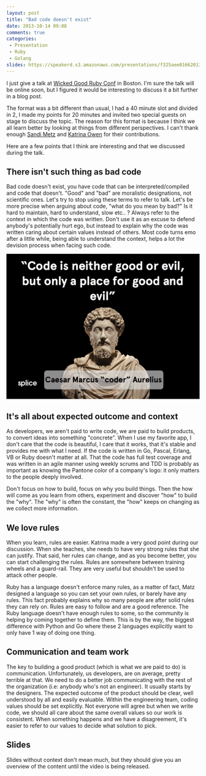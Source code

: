 ```yaml
---
layout: post
title: "Bad code doesn't exist"
date: 2013-10-14 09:08
comments: true
categories: 
 - Presentation
 - Ruby
 - Golang
slides: https://speakerd.s3.amazonaws.com/presentations/f325aee016620131a63906e09cf22df5/wickedbadruby-2013.pdf
---
```


I just give a talk at [Wicked Good Ruby Conf](http://wickedgoodruby.com/) in Boston. I'm sure the talk will be online soon, but I figured it would be interesting to discuss it a bit further in a blog post.

The format was a bit different than usual, I had a 40 minute slot and
divided in 2, I made my points for 20 minutes and invited two special
guests on stage to discuss the topic. The reason for this format is
because I think we all learn better by looking at things from different
perspectives. I can't thank enough [Sandi Metz](http://www.sandimetz.com/) and [Katrina Owen](http://kytrinyx.com/) for their contributions.

Here are a few points that I think are interesting and
that we discussed during the talk.

## There isn't such thing as bad code

Bad code doesn't exist, you have code that can be interpreted/compiled and code that doesn't.
"Good" and "bad" are moralistic designations, not scientific ones.
Let's try to stop using these terms to refer to talk. Let's be more
precise when arguing about code, "what do you mean by bad?" Is it
hard to maintain, hard to understand, slow etc.. ?
Always refer to the context in which the code was written. Don't use it
as an excuse to defend anybody's potentially hurt ego, but instead to
explain why the code was written caring about certain values instead of
others. Most code turns emo after a little while, being able to
understand the context, helps a lot the devision process when facing
such code.

![Bad code](/images/matt_aimonetti-code_apology.jpg)

## It's all about expected outcome and context

As developers, we aren't paid to write code, we are paid to build
products, to convert ideas into something "concrete". When I use my
favorite app, I don't care that the code is beautiful, I care that it
works, that it's stable and provides me with what I need. If the code is
written in Go, Pascal, Erlang, VB or Ruby doesn't matter at all. That the
code has full test coverage and was written in an agile manner using
weekly scrums and TDD is probably as important as knowing the Pantone
color of a company's logo: it only matters to the people deeply
involved.

Don't focus on how to build, focus on why you build things. Then the how
will come as you learn from others, experiment and discover "how" to build
the "why". The "why" is often the constant, the "how" keeps on changing
as we collect more information.

## We love rules

When you learn, rules are easier. Katrina made a very good point during
our discussion. When she teaches, she needs to have very strong rules
that she can justify. That said, her rules can change, and as you become
better, you can start challenging the rules. Rules are somewhere between
training wheels and a guard-rail. They are very useful but shouldn't be
used to attack other people.

Ruby has a language doesn't enforce many rules, as a matter of fact,
Matz designed a language so you can set your own rules, or barely have
any rules.
This fact probably explains why so many people are after solid rules
they can rely on. Rules are easy to follow and are a good reference.
The Ruby language doesn't have enough rules to some, so the community is
helping by coming together to define them. 
This is by the way, the biggest difference with Python and Go where
these 2 languages explicitly want to only have 1 way of doing one thing.


## Communication and team work

The key to building a good product (which is what we are paid to do) is
communication. Unfortunately, us developers, are on average, pretty
terrible at that.
We need to do a better job communicating with the rest of the
organization (i.e: anybody who's not an engineer). It usually starts by
the designers. The expected outcome of the product should be clear, well
understood by all and easily evaluable.
Within the engineering team, coding values should be set explicitly.
Not everyone will agree but when we write code, we should all care about
the same overall values so our work is consistent. When something
happens and we have a disagreement, it's easier to refer to our values
to decide what solution to pick.


## Slides

Slides without context don't mean much, but they should give you an
overview of the content until the video is being released.



<script async class="speakerdeck-embed" data-id="f325aee016620131a63906e09cf22df5" data-ratio="1.33333333333333" src="//speakerdeck.com/assets/embed.js"></script>
